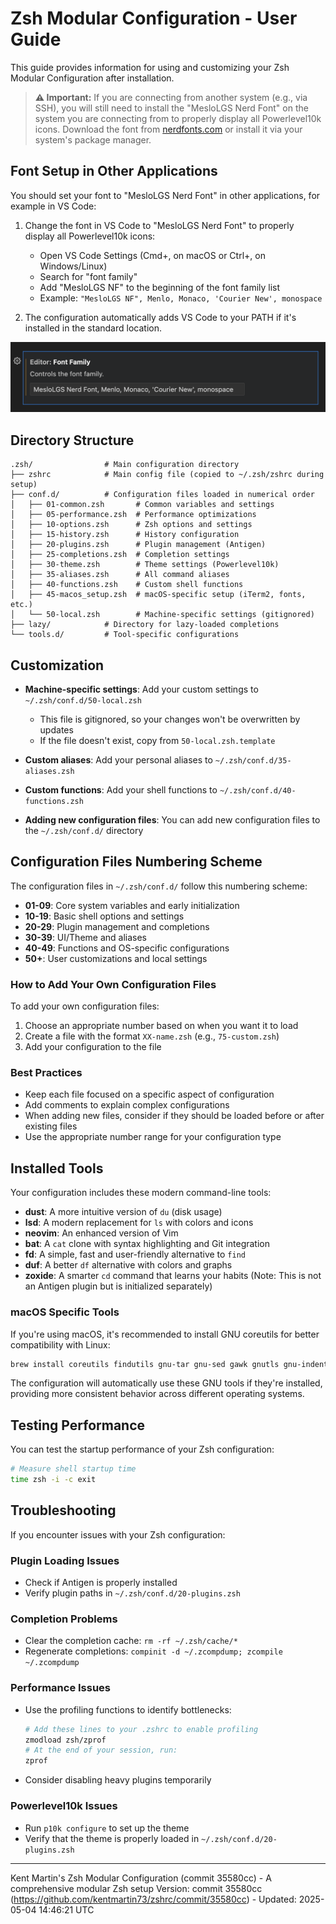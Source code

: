# Zsh Modular Configuration - User Guide

This guide provides information for using and customizing your Zsh Modular Configuration after installation.

> **⚠️ Important:** If you are connecting from another system (e.g., via SSH), you will still need to install the "MesloLGS Nerd Font" on the system you are connecting from to properly display all Powerlevel10k icons. Download the font from [nerdfonts.com](https://www.nerdfonts.com/font-downloads) or install it via your system's package manager.

## Font Setup in Other Applications

You should set your font to "MesloLGS Nerd Font" in other applications, for example in VS Code:

1. Change the font in VS Code to "MesloLGS Nerd Font" to properly display all Powerlevel10k icons:
   - Open VS Code Settings (Cmd+, on macOS or Ctrl+, on Windows/Linux)
   - Search for "font family"
   - Add "MesloLGS NF" to the beginning of the font family list
   - Example: `"MesloLGS NF", Menlo, Monaco, 'Courier New', monospace`

2. The configuration automatically adds VS Code to your PATH if it's installed in the standard location.

![VS Code Font Setup](images/vscode-font-setup.png)

## Directory Structure

```
.zsh/                # Main configuration directory
├── zshrc            # Main config file (copied to ~/.zsh/zshrc during setup)
├── conf.d/          # Configuration files loaded in numerical order
│   ├── 01-common.zsh       # Common variables and settings
│   ├── 05-performance.zsh  # Performance optimizations
│   ├── 10-options.zsh      # Zsh options and settings
│   ├── 15-history.zsh      # History configuration
│   ├── 20-plugins.zsh      # Plugin management (Antigen)
│   ├── 25-completions.zsh  # Completion settings
│   ├── 30-theme.zsh        # Theme settings (Powerlevel10k)
│   ├── 35-aliases.zsh      # All command aliases
│   ├── 40-functions.zsh    # Custom shell functions
│   ├── 45-macos_setup.zsh  # macOS-specific setup (iTerm2, fonts, etc.)
│   └── 50-local.zsh        # Machine-specific settings (gitignored)
├── lazy/            # Directory for lazy-loaded completions
└── tools.d/         # Tool-specific configurations
```

## Customization

- **Machine-specific settings**: Add your custom settings to `~/.zsh/conf.d/50-local.zsh`
  - This file is gitignored, so your changes won't be overwritten by updates
  - If the file doesn't exist, copy from `50-local.zsh.template`

- **Custom aliases**: Add your personal aliases to `~/.zsh/conf.d/35-aliases.zsh`

- **Custom functions**: Add your shell functions to `~/.zsh/conf.d/40-functions.zsh`

- **Adding new configuration files**: You can add new configuration files to the `~/.zsh/conf.d/` directory

## Configuration Files Numbering Scheme

The configuration files in `~/.zsh/conf.d/` follow this numbering scheme:

- **01-09**: Core system variables and early initialization
- **10-19**: Basic shell options and settings
- **20-29**: Plugin management and completions
- **30-39**: UI/Theme and aliases
- **40-49**: Functions and OS-specific configurations
- **50+**: User customizations and local settings

### How to Add Your Own Configuration Files

To add your own configuration files:

1. Choose an appropriate number based on when you want it to load
2. Create a file with the format `XX-name.zsh` (e.g., `75-custom.zsh`)
3. Add your configuration to the file

### Best Practices

- Keep each file focused on a specific aspect of configuration
- Add comments to explain complex configurations
- When adding new files, consider if they should be loaded before or after existing files
- Use the appropriate number range for your configuration type

## Installed Tools

Your configuration includes these modern command-line tools:

- **dust**: A more intuitive version of `du` (disk usage)
- **lsd**: A modern replacement for `ls` with colors and icons
- **neovim**: An enhanced version of Vim
- **bat**: A `cat` clone with syntax highlighting and Git integration
- **fd**: A simple, fast and user-friendly alternative to `find`
- **duf**: A better `df` alternative with colors and graphs
- **zoxide**: A smarter `cd` command that learns your habits (Note: This is not an Antigen plugin but is initialized separately)

### macOS Specific Tools

If you're using macOS, it's recommended to install GNU coreutils for better compatibility with Linux:

```bash
brew install coreutils findutils gnu-tar gnu-sed gawk gnutls gnu-indent gnu-getopt grep
```

The configuration will automatically use these GNU tools if they're installed, providing more consistent behavior across different operating systems.

## Testing Performance

You can test the startup performance of your Zsh configuration:

```bash
# Measure shell startup time
time zsh -i -c exit
```

## Troubleshooting

If you encounter issues with your Zsh configuration:

### Plugin Loading Issues
- Check if Antigen is properly installed
- Verify plugin paths in `~/.zsh/conf.d/20-plugins.zsh`

### Completion Problems
- Clear the completion cache: `rm -rf ~/.zsh/cache/*`
- Regenerate completions: `compinit -d ~/.zcompdump; zcompile ~/.zcompdump`

### Performance Issues
- Use the profiling functions to identify bottlenecks:
  ```bash
  # Add these lines to your .zshrc to enable profiling
  zmodload zsh/zprof
  # At the end of your session, run:
  zprof
  ```
- Consider disabling heavy plugins temporarily

### Powerlevel10k Issues
- Run `p10k configure` to set up the theme
- Verify that the theme is properly loaded in `~/.zsh/conf.d/20-plugins.zsh`

---

Kent Martin's Zsh Modular Configuration (commit 35580cc) - A comprehensive modular Zsh setup
Version: commit 35580cc (https://github.com/kentmartin73/zshrc/commit/35580cc) - Updated: 2025-05-04 14:46:21 UTC
